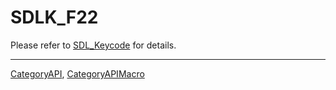 # SDLK_F22

Please refer to [SDL_Keycode](SDL_Keycode) for details.

----
[CategoryAPI](CategoryAPI), [CategoryAPIMacro](CategoryAPIMacro)

